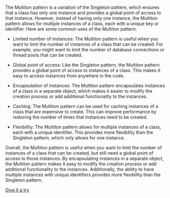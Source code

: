 The Multiton pattern is a variation of the Singleton pattern, which ensures that a class has only one instance and provides a global point of access to that instance. However, instead of having only one instance, the Multiton pattern allows for multiple instances of a class, each with a unique key or identifier. Here are some common uses of the Multiton pattern:

- Limited number of instances: The Multiton pattern is useful when you want to limit the number of instances of a class that can be created. For example, you might want to limit the number of database connections or thread pools that can be created.


- Global point of access: Like the Singleton pattern, the Multiton pattern provides a global point of access to instances of a class. This makes it easy to access instances from anywhere in the code.


- Encapsulation of instances: The Multiton pattern encapsulates instances of a class in a separate object, which makes it easier to modify the creation process or add additional functionality to the instances.


- Caching: The Multiton pattern can be used for caching instances of a class that are expensive to create. This can improve performance by reducing the number of times that instances need to be created.


- Flexibility: The Multiton pattern allows for multiple instances of a class, each with a unique identifier. This provides more flexibility than the Singleton pattern, which only allows for one instance.


Overall, the Multiton pattern is useful when you want to limit the number of instances of a class that can be created, but still need a global point of access to those instances. By encapsulating instances in a separate object, the Multiton pattern makes it easy to modify the creation process or add additional functionality to the instances. Additionally, the ability to have multiple instances with unique identifiers provides more flexibility than the Singleton pattern.

[Give it a try](./../../../../../../../test/java/io/barblin/patterns/creational/multition/MultitionTest.java)